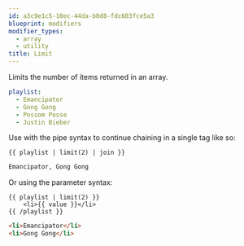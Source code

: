 ```yaml
---
id: a3c9e1c5-10ec-44da-b8d8-fdc603fce5a3
blueprint: modifiers
modifier_types:
  - array
  - utility
title: Limit
---
```

Limits the number of items returned in an array.

```yaml
playlist:
  - Emancipator
  - Gong Gong
  - Possom Posse
  - Justin Bieber
```

Use with the pipe syntax to continue chaining in a single tag like so:

```
{{ playlist | limit(2) | join }}
```

```html
Emancipator, Gong Gong
```

Or using the parameter syntax:

```
{{ playlist | limit(2) }}
    <li>{{ value }}</li>
{{ /playlist }}
```

```html
<li>Emancipator</li>
<li>Gong Gong</li>
```
